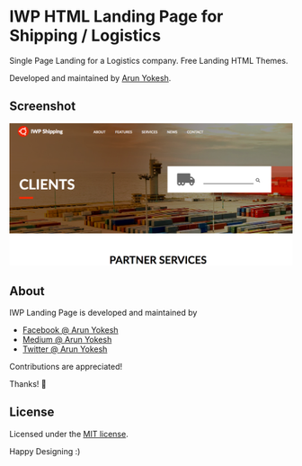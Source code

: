 # IWP HTML Landing Page for Shipping / Logistics

Single Page Landing for a Logistics company. Free Landing HTML Themes.

Developed and maintained by [Arun Yokesh](https://www.facebook.com/ayokesh).

## Screenshot

![landing page](https://github.com/yokesharun/IWP-Shipping-Landing/blob/master/image/screenshot/screen-1.png)

## About

IWP Landing Page is developed and maintained by 

* [Facebook @ Arun Yokesh](https://www.facebook.com/ayokesh)
* [Medium @ Arun Yokesh](https://medium.com/@arunyokesh)
* [Twitter @ Arun Yokesh](https://twitter.com/its_arunyokesh)

Contributions are appreciated!

Thanks! 🙌

## License

Licensed under the [MIT license](http://opensource.org/licenses/MIT).

Happy Designing :)
